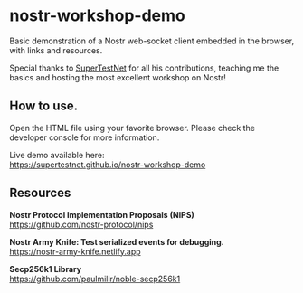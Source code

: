 # nostr-workshop-demo
Basic demonstration of a Nostr web-socket client embedded in the browser, with links and resources.

Special thanks to [SuperTestNet](https://github.com/supertestnet) for all his contributions, teaching me the basics and hosting the most excellent workshop on Nostr!

## How to use.
Open the HTML file using your favorite browser. Please check the developer console for more information.

Live demo available here:  
https://supertestnet.github.io/nostr-workshop-demo  

## Resources
**Nostr Protocol Implementation Proposals (NIPS)**  
https://github.com/nostr-protocol/nips  

**Nostr Army Knife: Test serialized events for debugging.**  
https://nostr-army-knife.netlify.app  

**Secp256k1 Library**  
https://github.com/paulmillr/noble-secp256k1  
